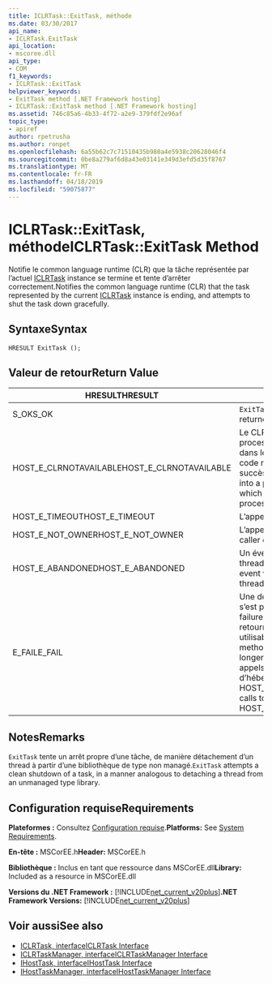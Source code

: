 ```yaml
---
title: ICLRTask::ExitTask, méthode
ms.date: 03/30/2017
api_name:
- ICLRTask.ExitTask
api_location:
- mscoree.dll
api_type:
- COM
f1_keywords:
- ICLRTask::ExitTask
helpviewer_keywords:
- ExitTask method [.NET Framework hosting]
- ICLRTask::ExitTask method [.NET Framework hosting]
ms.assetid: 746c85a6-4b33-4f72-a2e9-379fdf2e96af
topic_type:
- apiref
author: rpetrusha
ms.author: ronpet
ms.openlocfilehash: 6a55b62c7c71510435b980a4e5938c20628046f4
ms.sourcegitcommit: 0be8a279af6d8a43e03141e349d3efd5d35f8767
ms.translationtype: MT
ms.contentlocale: fr-FR
ms.lasthandoff: 04/18/2019
ms.locfileid: "59075877"
---
```

# <a name="iclrtaskexittask-method"></a><span data-ttu-id="2ce0d-102">ICLRTask::ExitTask, méthode</span><span class="sxs-lookup"><span data-stu-id="2ce0d-102">ICLRTask::ExitTask Method</span></span>
<span data-ttu-id="2ce0d-103">Notifie le common language runtime (CLR) que la tâche représentée par l’actuel [ICLRTask](../../../../docs/framework/unmanaged-api/hosting/iclrtask-interface.md) instance se termine et tente d’arrêter correctement.</span><span class="sxs-lookup"><span data-stu-id="2ce0d-103">Notifies the common language runtime (CLR) that the task represented by the current [ICLRTask](../../../../docs/framework/unmanaged-api/hosting/iclrtask-interface.md) instance is ending, and attempts to shut the task down gracefully.</span></span>  
  
## <a name="syntax"></a><span data-ttu-id="2ce0d-104">Syntaxe</span><span class="sxs-lookup"><span data-stu-id="2ce0d-104">Syntax</span></span>  
  
```  
HRESULT ExitTask ();  
```  
  
## <a name="return-value"></a><span data-ttu-id="2ce0d-105">Valeur de retour</span><span class="sxs-lookup"><span data-stu-id="2ce0d-105">Return Value</span></span>  
  
|<span data-ttu-id="2ce0d-106">HRESULT</span><span class="sxs-lookup"><span data-stu-id="2ce0d-106">HRESULT</span></span>|<span data-ttu-id="2ce0d-107">Description</span><span class="sxs-lookup"><span data-stu-id="2ce0d-107">Description</span></span>|  
|-------------|-----------------|  
|<span data-ttu-id="2ce0d-108">S_OK</span><span class="sxs-lookup"><span data-stu-id="2ce0d-108">S_OK</span></span>|<span data-ttu-id="2ce0d-109">`ExitTask` retourné avec succès.</span><span class="sxs-lookup"><span data-stu-id="2ce0d-109">`ExitTask` returned successfully.</span></span>|  
|<span data-ttu-id="2ce0d-110">HOST_E_CLRNOTAVAILABLE</span><span class="sxs-lookup"><span data-stu-id="2ce0d-110">HOST_E_CLRNOTAVAILABLE</span></span>|<span data-ttu-id="2ce0d-111">Le CLR n’a pas été chargé dans un processus ou le CLR est dans un état dans lequel il ne peut pas exécuter le code managé ou traiter l’appel avec succès.</span><span class="sxs-lookup"><span data-stu-id="2ce0d-111">The CLR has not been loaded into a process, or the CLR is in a state in which it cannot run managed code or process the call successfully.</span></span>|  
|<span data-ttu-id="2ce0d-112">HOST_E_TIMEOUT</span><span class="sxs-lookup"><span data-stu-id="2ce0d-112">HOST_E_TIMEOUT</span></span>|<span data-ttu-id="2ce0d-113">L’appel a expiré.</span><span class="sxs-lookup"><span data-stu-id="2ce0d-113">The call timed out.</span></span>|  
|<span data-ttu-id="2ce0d-114">HOST_E_NOT_OWNER</span><span class="sxs-lookup"><span data-stu-id="2ce0d-114">HOST_E_NOT_OWNER</span></span>|<span data-ttu-id="2ce0d-115">L’appelant ne possède pas le verrou.</span><span class="sxs-lookup"><span data-stu-id="2ce0d-115">The caller does not own the lock.</span></span>|  
|<span data-ttu-id="2ce0d-116">HOST_E_ABANDONED</span><span class="sxs-lookup"><span data-stu-id="2ce0d-116">HOST_E_ABANDONED</span></span>|<span data-ttu-id="2ce0d-117">Un événement a été annulé alors qu’un thread bloqué ou Fibre l’attendait.</span><span class="sxs-lookup"><span data-stu-id="2ce0d-117">An event was canceled while a blocked thread or fiber was waiting on it.</span></span>|  
|<span data-ttu-id="2ce0d-118">E_FAIL</span><span class="sxs-lookup"><span data-stu-id="2ce0d-118">E_FAIL</span></span>|<span data-ttu-id="2ce0d-119">Une défaillance catastrophique inconnue s’est produite.</span><span class="sxs-lookup"><span data-stu-id="2ce0d-119">An unknown catastrophic failure occurred.</span></span> <span data-ttu-id="2ce0d-120">Lorsqu’une méthode retourne E_FAIL, le CLR n’est plus utilisable au sein du processus.</span><span class="sxs-lookup"><span data-stu-id="2ce0d-120">When a method returns E_FAIL, the CLR is no longer usable within the process.</span></span> <span data-ttu-id="2ce0d-121">Les appels suivants aux méthodes d’hébergement retournent HOST_E_CLRNOTAVAILABLE.</span><span class="sxs-lookup"><span data-stu-id="2ce0d-121">Subsequent calls to hosting methods return HOST_E_CLRNOTAVAILABLE.</span></span>|  
  
## <a name="remarks"></a><span data-ttu-id="2ce0d-122">Notes</span><span class="sxs-lookup"><span data-stu-id="2ce0d-122">Remarks</span></span>  
 <span data-ttu-id="2ce0d-123">`ExitTask` tente un arrêt propre d’une tâche, de manière détachement d’un thread à partir d’une bibliothèque de type non managé.</span><span class="sxs-lookup"><span data-stu-id="2ce0d-123">`ExitTask` attempts a clean shutdown of a task, in a manner analogous to detaching a thread from an unmanaged type library.</span></span>  
  
## <a name="requirements"></a><span data-ttu-id="2ce0d-124">Configuration requise</span><span class="sxs-lookup"><span data-stu-id="2ce0d-124">Requirements</span></span>  
 <span data-ttu-id="2ce0d-125">**Plateformes :** Consultez [Configuration requise](../../../../docs/framework/get-started/system-requirements.md).</span><span class="sxs-lookup"><span data-stu-id="2ce0d-125">**Platforms:** See [System Requirements](../../../../docs/framework/get-started/system-requirements.md).</span></span>  
  
 <span data-ttu-id="2ce0d-126">**En-tête :** MSCorEE.h</span><span class="sxs-lookup"><span data-stu-id="2ce0d-126">**Header:** MSCorEE.h</span></span>  
  
 <span data-ttu-id="2ce0d-127">**Bibliothèque :** Inclus en tant que ressource dans MSCorEE.dll</span><span class="sxs-lookup"><span data-stu-id="2ce0d-127">**Library:** Included as a resource in MSCorEE.dll</span></span>  
  
 <span data-ttu-id="2ce0d-128">**Versions du .NET Framework :** [!INCLUDE[net_current_v20plus](../../../../includes/net-current-v20plus-md.md)]</span><span class="sxs-lookup"><span data-stu-id="2ce0d-128">**.NET Framework Versions:** [!INCLUDE[net_current_v20plus](../../../../includes/net-current-v20plus-md.md)]</span></span>  
  
## <a name="see-also"></a><span data-ttu-id="2ce0d-129">Voir aussi</span><span class="sxs-lookup"><span data-stu-id="2ce0d-129">See also</span></span>

- [<span data-ttu-id="2ce0d-130">ICLRTask, interface</span><span class="sxs-lookup"><span data-stu-id="2ce0d-130">ICLRTask Interface</span></span>](../../../../docs/framework/unmanaged-api/hosting/iclrtask-interface.md)
- [<span data-ttu-id="2ce0d-131">ICLRTaskManager, interface</span><span class="sxs-lookup"><span data-stu-id="2ce0d-131">ICLRTaskManager Interface</span></span>](../../../../docs/framework/unmanaged-api/hosting/iclrtaskmanager-interface.md)
- [<span data-ttu-id="2ce0d-132">IHostTask, interface</span><span class="sxs-lookup"><span data-stu-id="2ce0d-132">IHostTask Interface</span></span>](../../../../docs/framework/unmanaged-api/hosting/ihosttask-interface.md)
- [<span data-ttu-id="2ce0d-133">IHostTaskManager, interface</span><span class="sxs-lookup"><span data-stu-id="2ce0d-133">IHostTaskManager Interface</span></span>](../../../../docs/framework/unmanaged-api/hosting/ihosttaskmanager-interface.md)
